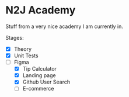 # N2J Academy

Stuff from a very nice academy I am currently in.

Stages:

* [x] Theory 
* [x] Unit Tests
* [ ] Figma
    * [x] Tip Calculator
    * [x] Landing page
    * [x] Github User Search
    * [ ] E-commerce